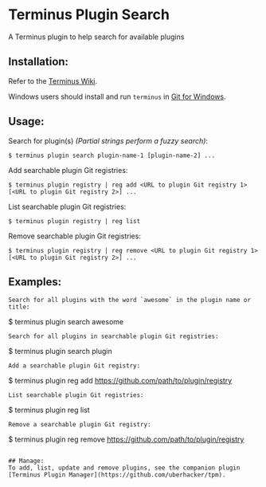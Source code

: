 # Terminus Plugin Search

A Terminus plugin to help search for available plugins

## Installation:

Refer to the [Terminus Wiki](https://github.com/pantheon-systems/terminus/wiki/Plugins).

Windows users should install and run `terminus` in [Git for Windows](https://git-for-windows.github.io/).

## Usage:
Search for plugin(s) *(Partial strings perform a fuzzy search)*:
```
$ terminus plugin search plugin-name-1 [plugin-name-2] ...
```
Add searchable plugin Git registries:
```
$ terminus plugin registry | reg add <URL to plugin Git registry 1> [<URL to plugin Git registry 2>] ...
```
List searchable plugin Git registries:
```
$ terminus plugin registry | reg list
```
Remove searchable plugin Git registries:
```
$ terminus plugin registry | reg remove <URL to plugin Git registry 1> [<URL to plugin Git registry 2>] ...
```

## Examples:
```
Search for all plugins with the word `awesome` in the plugin name or title:
```
$ terminus plugin search awesome
```
Search for all plugins in searchable plugin Git registries:
```
$ terminus plugin search plugin
```
Add a searchable plugin Git registry:
```
$ terminus plugin reg add https://github.com/path/to/plugin/registry
```
List searchable plugin Git registries:
```
$ terminus plugin reg list
```
Remove a searchable plugin Git registry:
```
$ terminus plugin reg remove https://github.com/path/to/plugin/registry
```

## Manage:
To add, list, update and remove plugins, see the companion plugin [Terminus Plugin Manager](https://github.com/uberhacker/tpm).
